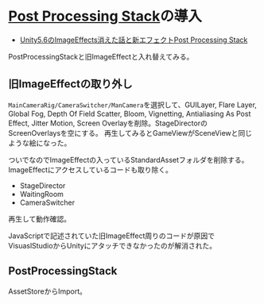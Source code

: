 # [Post Processing Stack](https://www.assetstore.unity3d.com/jp/#!/content/83912)の導入

* [Unity5.6のImageEffects消えた話と新エフェクトPost Processing Stack](https://thattown.wixsite.com/thattown/single-post/2017/06/07/Unity56%25E3%2581%25AEImageEffects%25E6%25B6%2588%25E3%2581%2588%25E3%2581%259F%25E8%25A9%25B1%25E3%2581%25A8%25E6%2596%25B0%25E3%2582%25A8%25E3%2583%2595%25E3%2582%25A7%25E3%2582%25AF%25E3%2583%2588Post-Processing-Stack)

PostProcessingStackと旧ImageEffectと入れ替えてみる。

## 旧ImageEffectの取り外し

``MainCameraRig/CameraSwitcher/ManCamera``を選択して、GUILayer, Flare Layer, Global Fog, Depth Of Field Scatter, Bloom, Vignetting, Antialiasing As Post Effect, Jitter Motion, Screen Overlayを削除。StageDirectorのScreenOverlaysを空にする。
再生してみるとGameViewがSceneViewと同じような絵になった。

ついでなのでImageEffectの入っているStandardAssetフォルダを削除する。
ImageEffectにアクセスしているコードも取り除く。

* StageDirector
* WaitingRoom
* CameraSwitcher

再生して動作確認。

JavaScriptで記述されていた旧ImageEffect周りのコードが原因でVisuaslStudioからUnityにアタッチできなかったのが解消された。

## PostProcessingStack

AssetStoreからImport。

